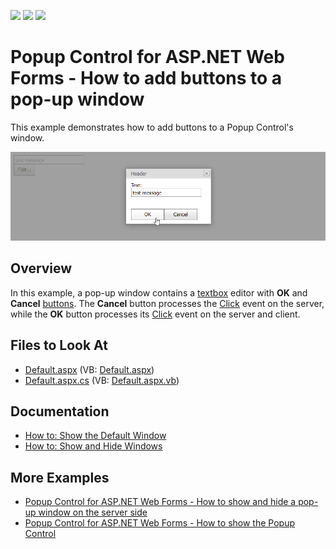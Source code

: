 <!-- default badges list -->
![](https://img.shields.io/endpoint?url=https://codecentral.devexpress.com/api/v1/VersionRange/128555250/21.2.3%2B)
[![](https://img.shields.io/badge/Open_in_DevExpress_Support_Center-FF7200?style=flat-square&logo=DevExpress&logoColor=white)](https://supportcenter.devexpress.com/ticket/details/E493)
[![](https://img.shields.io/badge/📖_How_to_use_DevExpress_Examples-e9f6fc?style=flat-square)](https://docs.devexpress.com/GeneralInformation/403183)
<!-- default badges end -->
# Popup Control for ASP.NET Web Forms - How to add buttons to a pop-up window

This example demonstrates how to add buttons to a Popup Control's window.

![Add buttons to a popup window](add-buttons-to-a-popup-window.png)

## Overview

In this example, a pop-up window contains a [textbox](https://docs.devexpress.com/AspNet/11586/components/data-editors/textbox) editor with **OK** and **Cancel** [buttons](https://docs.devexpress.com/AspNet/11620/components/data-editors/button). The **Cancel** button processes the [Click](https://docs.devexpress.com/AspNet/DevExpress.Web.ASPxButton.Click?p=netframework) event on the server, while the **OK** button processes its [Click](https://docs.devexpress.com/AspNet/DevExpress.Web.ASPxButton.Click?p=netframework) event on the server and client.

<!-- default file list -->
## Files to Look At

* [Default.aspx](./CS/WebSite/Default.aspx) (VB: [Default.aspx](./VB/WebSite/Default.aspx))
* [Default.aspx.cs](./CS/WebSite/Default.aspx.cs) (VB: [Default.aspx.vb](./VB/WebSite/Default.aspx.vb))
<!-- default file list end -->

## Documentation

- [How to: Show the Default Window](https://docs.devexpress.com/AspNet/115457/components/docking-and-popups/popup-control/popup-windows/default-window)
- [How to: Show and Hide Windows](https://docs.devexpress.com/AspNet/115458/components/docking-and-popups/popup-control/popup-windows/manipulating-windows)

## More Examples

- [Popup Control for ASP.NET Web Forms - How to show and hide a pop-up window on the server side](https://supportcenter.devexpress.com/internal/ticket/details/E499)
- [Popup Control for ASP.NET Web Forms - How to show the Popup Control](https://supportcenter.devexpress.com/internal/ticket/details/E55)